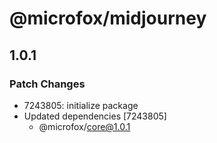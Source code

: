 # @microfox/midjourney

## 1.0.1

### Patch Changes

- 7243805: initialize package
- Updated dependencies [7243805]
  - @microfox/core@1.0.1
